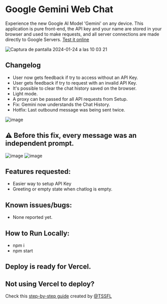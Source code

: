 
# Google Gemini Web Chat

Experience the new Google AI Model 'Gemini' on any device. 
This application is pure front-end, the API key and your name are stored in your browser and used to make requests, and all server connections are made directly to Google Servers.
[Test it online](https://google-gemini-ui.vercel.app/)

![Captura de pantalla 2024-01-24 a las 10 03 21](https://github.com/fjosue4/google-gemini-ui/assets/85136931/05d836b1-7fb1-4df4-8515-d5b7ebffd1a9)


## Changelog

- User now gets feedback if try to access without an API Key.
- User gets feedback if try to request with an invalid API Key.
- It's possible to clear the chat history saved on the browser.
- Light mode.
- A proxy can be passed for all API requests from Setup.
- Fix: Gemini now understands the Chat History.
- Hotfix: Last outbound message was being sent twice.

![image](https://github.com/fjosue4/google-gemini-ui/assets/85136931/b4f15537-6e23-482f-9822-d9d4191dc320)

## ⚠️ Before this fix, every message was an independent prompt.

![image](https://github.com/fjosue4/google-gemini-ui/assets/85136931/ca32447d-aded-488d-866b-8f5db594e04b)
![image](https://github.com/fjosue4/google-gemini-ui/assets/85136931/122d3a93-1011-458d-b064-c650213fc209)


## Features requested:
- Easier way to setup API Key
- Greeting or empty state when chatlog is empty.

## Known issues/bugs:
- None reported yet.

## How to Run Locally:
- npm i
- npm start

## Deploy is ready for Vercel.

## Not using Vercel to deploy?
Check this [step-by-step guide](https://www.tssfl.com/viewtopic.php?t=6778) created by [@TSSFL](https://github.com/TSSFL)
